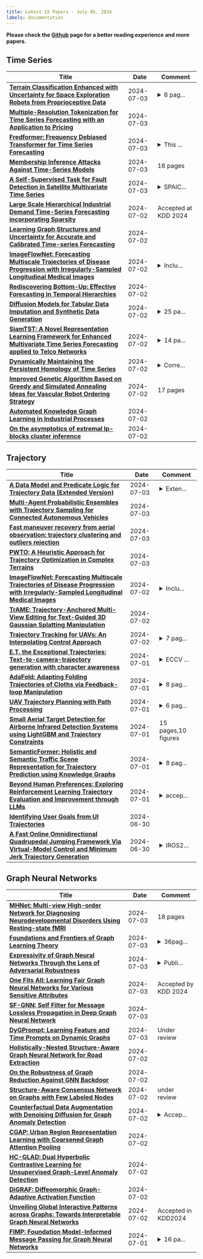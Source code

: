 ```yaml
---
title: Latest 15 Papers - July 05, 2024
labels: documentation
---
```

**Please check the [Github](https://github.com/zezhishao/MTS_Daily_ArXiv) page for a better reading experience and more papers.**

## Time Series
| **Title** | **Date** | **Comment** |
| --- | --- | --- |
| **[Terrain Classification Enhanced with Uncertainty for Space Exploration Robots from Proprioceptive Data](http://arxiv.org/abs/2407.03241v1)** | 2024-07-03 | <details><summary>6 pag...</summary><p>6 pages, 4 figures. LatinX in AI Workshop @ ICML 2023 Camera Ready</p></details> |
| **[Multiple-Resolution Tokenization for Time Series Forecasting with an Application to Pricing](http://arxiv.org/abs/2407.03185v1)** | 2024-07-03 |  |
| **[Fredformer: Frequency Debiased Transformer for Time Series Forecasting](http://arxiv.org/abs/2406.09009v4)** | 2024-07-03 | <details><summary>This ...</summary><p>This paper has been accepted by SIGKDD2024</p></details> |
| **[Membership Inference Attacks Against Time-Series Models](http://arxiv.org/abs/2407.02870v1)** | 2024-07-03 | 16 pages |
| **[A Self-Supervised Task for Fault Detection in Satellite Multivariate Time Series](http://arxiv.org/abs/2407.02861v1)** | 2024-07-03 | <details><summary>SPAIC...</summary><p>SPAICE: AI in and for Space, 2024</p></details> |
| **[Large Scale Hierarchical Industrial Demand Time-Series Forecasting incorporating Sparsity](http://arxiv.org/abs/2407.02657v1)** | 2024-07-02 | Accepted at KDD 2024 |
| **[Learning Graph Structures and Uncertainty for Accurate and Calibrated Time-series Forecasting](http://arxiv.org/abs/2407.02641v1)** | 2024-07-02 |  |
| **[ImageFlowNet: Forecasting Multiscale Trajectories of Disease Progression with Irregularly-Sampled Longitudinal Medical Images](http://arxiv.org/abs/2406.14794v2)** | 2024-07-02 | <details><summary>Inclu...</summary><p>Included reference to codebase. Added acknowledgements</p></details> |
| **[Rediscovering Bottom-Up: Effective Forecasting in Temporal Hierarchies](http://arxiv.org/abs/2407.02367v1)** | 2024-07-02 |  |
| **[Diffusion Models for Tabular Data Imputation and Synthetic Data Generation](http://arxiv.org/abs/2407.02549v1)** | 2024-07-02 | <details><summary>25 pa...</summary><p>25 pages, 7 figures, 6 tables</p></details> |
| **[SiamTST: A Novel Representation Learning Framework for Enhanced Multivariate Time Series Forecasting applied to Telco Networks](http://arxiv.org/abs/2407.02258v1)** | 2024-07-02 | <details><summary>14 pa...</summary><p>14 pages, 3 figures, public codebase</p></details> |
| **[Dynamically Maintaining the Persistent Homology of Time Series](http://arxiv.org/abs/2311.01115v2)** | 2024-07-02 | <details><summary>Corre...</summary><p>Corrected the statement and proof of Theorem 5.2; added a missing edge-case to the anti-cancellation algorithm</p></details> |
| **[Improved Genetic Algorithm Based on Greedy and Simulated Annealing Ideas for Vascular Robot Ordering Strategy](http://arxiv.org/abs/2403.19484v2)** | 2024-07-02 | 17 pages |
| **[Automated Knowledge Graph Learning in Industrial Processes](http://arxiv.org/abs/2407.02106v1)** | 2024-07-02 |  |
| **[On the asymptotics of extremal lp-blocks cluster inference](http://arxiv.org/abs/2212.13521v3)** | 2024-07-02 |  |

## Trajectory
| **Title** | **Date** | **Comment** |
| --- | --- | --- |
| **[A Data Model and Predicate Logic for Trajectory Data (Extended Version)](http://arxiv.org/abs/2407.03112v1)** | 2024-07-03 | <details><summary>Exten...</summary><p>Extended version of the ADBIS 2024 paper with the same title</p></details> |
| **[Multi-Agent Probabilistic Ensembles with Trajectory Sampling for Connected Autonomous Vehicles](http://arxiv.org/abs/2312.13910v2)** | 2024-07-03 |  |
| **[Fast maneuver recovery from aerial observation: trajectory clustering and outliers rejection](http://arxiv.org/abs/2407.02863v1)** | 2024-07-03 |  |
| **[PWTO: A Heuristic Approach for Trajectory Optimization in Complex Terrains](http://arxiv.org/abs/2407.02745v1)** | 2024-07-03 |  |
| **[ImageFlowNet: Forecasting Multiscale Trajectories of Disease Progression with Irregularly-Sampled Longitudinal Medical Images](http://arxiv.org/abs/2406.14794v2)** | 2024-07-02 | <details><summary>Inclu...</summary><p>Included reference to codebase. Added acknowledgements</p></details> |
| **[TrAME: Trajectory-Anchored Multi-View Editing for Text-Guided 3D Gaussian Splatting Manipulation](http://arxiv.org/abs/2407.02034v1)** | 2024-07-02 |  |
| **[Trajectory Tracking for UAVs: An Interpolating Control Approach](http://arxiv.org/abs/2407.01095v2)** | 2024-07-02 | <details><summary>7 pag...</summary><p>7 pages, submitted to MMAR2024 conference</p></details> |
| **[E.T. the Exceptional Trajectories: Text-to-camera-trajectory generation with character awareness](http://arxiv.org/abs/2407.01516v1)** | 2024-07-01 | <details><summary>ECCV ...</summary><p>ECCV 2024. Project page: https://www.lix.polytechnique.fr/vista/projects/2024_et_courant/</p></details> |
| **[AdaFold: Adapting Folding Trajectories of Cloths via Feedback-loop Manipulation](http://arxiv.org/abs/2403.06210v2)** | 2024-07-01 | <details><summary>8 pag...</summary><p>8 pages, 6 figures, 5 tables. Currently under review</p></details> |
| **[UAV Trajectory Planning with Path Processing](http://arxiv.org/abs/2407.01366v1)** | 2024-07-01 | <details><summary>6 pag...</summary><p>6 pages, submitted to ICARCV2024 conference</p></details> |
| **[Small Aerial Target Detection for Airborne Infrared Detection Systems using LightGBM and Trajectory Constraints](http://arxiv.org/abs/2407.01278v1)** | 2024-07-01 | 15 pages,10 figures |
| **[SemanticFormer: Holistic and Semantic Traffic Scene Representation for Trajectory Prediction using Knowledge Graphs](http://arxiv.org/abs/2404.19379v3)** | 2024-07-01 | <details><summary>8 pag...</summary><p>8 pages, 7 figures, has been accepted for publication in the IEEE Robotics and Automation Letters (RA-L)</p></details> |
| **[Beyond Human Preferences: Exploring Reinforcement Learning Trajectory Evaluation and Improvement through LLMs](http://arxiv.org/abs/2406.19644v2)** | 2024-07-01 | <details><summary>accep...</summary><p>accepted by IJCAI 2024 GAAMAL</p></details> |
| **[Identifying User Goals from UI Trajectories](http://arxiv.org/abs/2406.14314v2)** | 2024-06-30 |  |
| **[A Fast Online Omnidirectional Quadrupedal Jumping Framework Via Virtual-Model Control and Minimum Jerk Trajectory Generation](http://arxiv.org/abs/2407.00658v1)** | 2024-06-30 | <details><summary>IROS2...</summary><p>IROS2024 paper,7 pages,8 figures</p></details> |

## Graph Neural Networks
| **Title** | **Date** | **Comment** |
| --- | --- | --- |
| **[MHNet: Multi-view High-order Network for Diagnosing Neurodevelopmental Disorders Using Resting-state fMRI](http://arxiv.org/abs/2407.03217v1)** | 2024-07-03 | 18 pages |
| **[Foundations and Frontiers of Graph Learning Theory](http://arxiv.org/abs/2407.03125v1)** | 2024-07-03 | <details><summary>36pag...</summary><p>36pages,273references</p></details> |
| **[Expressivity of Graph Neural Networks Through the Lens of Adversarial Robustness](http://arxiv.org/abs/2308.08173v2)** | 2024-07-03 | <details><summary>Publi...</summary><p>Published in ${2}^{nd}$ AdvML Frontiers workshop at ${40}^{th}$ International Conference on Machine Learning (ICML)</p></details> |
| **[One Fits All: Learning Fair Graph Neural Networks for Various Sensitive Attributes](http://arxiv.org/abs/2406.13544v2)** | 2024-07-03 | Accepted by KDD 2024 |
| **[SF-GNN: Self Filter for Message Lossless Propagation in Deep Graph Neural Network](http://arxiv.org/abs/2407.02762v1)** | 2024-07-03 |  |
| **[DyGPrompt: Learning Feature and Time Prompts on Dynamic Graphs](http://arxiv.org/abs/2405.13937v5)** | 2024-07-03 | Under review |
| **[Holistically-Nested Structure-Aware Graph Neural Network for Road Extraction](http://arxiv.org/abs/2407.02639v1)** | 2024-07-02 |  |
| **[On the Robustness of Graph Reduction Against GNN Backdoor](http://arxiv.org/abs/2407.02431v1)** | 2024-07-02 |  |
| **[Structure-Aware Consensus Network on Graphs with Few Labeled Nodes](http://arxiv.org/abs/2407.02188v1)** | 2024-07-02 | under review |
| **[Counterfactual Data Augmentation with Denoising Diffusion for Graph Anomaly Detection](http://arxiv.org/abs/2407.02143v1)** | 2024-07-02 | <details><summary>Accep...</summary><p>Accepted by IEEE Transactions on Computational Social Systems(TCSS). DOI: https://doi.org/10.1109/TCSS.2024.3403503</p></details> |
| **[CGAP: Urban Region Representation Learning with Coarsened Graph Attention Pooling](http://arxiv.org/abs/2407.02074v1)** | 2024-07-02 |  |
| **[HC-GLAD: Dual Hyperbolic Contrastive Learning for Unsupervised Graph-Level Anomaly Detection](http://arxiv.org/abs/2407.02057v1)** | 2024-07-02 |  |
| **[DiGRAF: Diffeomorphic Graph-Adaptive Activation Function](http://arxiv.org/abs/2407.02013v1)** | 2024-07-02 |  |
| **[Unveiling Global Interactive Patterns across Graphs: Towards Interpretable Graph Neural Networks](http://arxiv.org/abs/2407.01979v1)** | 2024-07-02 | Accepted in KDD2024 |
| **[FIMP: Foundation Model-Informed Message Passing for Graph Neural Networks](http://arxiv.org/abs/2210.09475v5)** | 2024-07-01 | <details><summary>16 pa...</summary><p>16 pages (12 + 4 pages appendix). 5 figures and 4 tables</p></details> |

